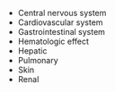 - Central nervous system 
- Cardiovascular system 
- Gastrointestinal system 
- Hematologic effect  
- Hepatic 
- Pulmonary 
- Skin 
- Renal